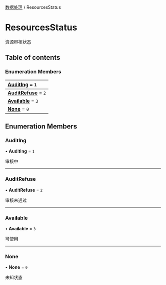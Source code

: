 [数据处理](../groups/数据处理.数据处理.md) / ResourcesStatus

# ResourcesStatus <Badge type="tip" text="Enumeration" /> <Score text="ResourcesStatus" />

资源审核状态

## Table of contents

### Enumeration Members <Score text="Enumeration" /> 
| **[AuditIng](mw.ResourcesStatus.md#auditing)** = ``1``  |
| :----- |
| **[AuditRefuse](mw.ResourcesStatus.md#auditrefuse)** = ``2`` |
| **[Available](mw.ResourcesStatus.md#available)** = ``3`` |
| **[None](mw.ResourcesStatus.md#none)** = ``0`` |

## Enumeration Members

### AuditIng <Score text="AuditIng" /> 

• **AuditIng** = ``1``

审核中

___

### AuditRefuse <Score text="AuditRefuse" /> 

• **AuditRefuse** = ``2``

审核未通过

___

### Available <Score text="Available" /> 

• **Available** = ``3``

可使用

___

### None <Score text="None" /> 

• **None** = ``0``

未知状态

